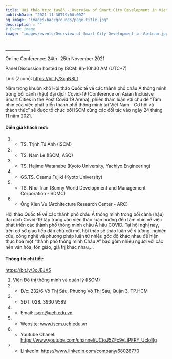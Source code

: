 ```yaml
---
title: Hội thảo trực tuyến - Overview of Smart City Development in Vietnam - Challenges and Opportunities
publishDate: "2021-11-30T19:00:00Z"
bg_image: "images/backgrounds/page-title.jpg"
description : ""
# Event image
image: "images/events/Overview-of-Smart-City-Development-in-Vietnam.jpg"
---
```


<!--StartFragment-->

\_\_\_\_\_\_\_\_\_\_\_\_

Online Conference: 24th- 25th November 2021

Panel Discussion hosted by ISCM: 8h-10h30 AM (UTC+7)

Link (Zoom): https://bit.ly/3xgN8Lf 

Nằm trong khuôn khổ Hội thảo Quốc tế về các thành phố châu Á thông minh trong bối cảnh (hậu) đại dịch Covid-19 (Conference on Asian Inclusive Smart Cities in the Post Covid 19 Arena), phiên tham luận với chủ đề “Tầm nhìn của việc phát triển thành phố thông minh tại Việt Nam - Cơ hội và thách thức” sẽ được tổ chức bởi ISCM cùng các đối tác vào ngày 24 tháng 11 năm 2021. 

#### Diễn giả khách mời: 
1. *   TS. Trịnh Tú Anh (ISCM)
1. *   TS. Nam Le (ISCM, ASQ)
1. *   TS. Hajime Watanabe (Kyoto University, Yachiyo Engineering)
1. *   GS.TS. Osamu Fujiki (Kyoto University)
1. *   TS. Nhu Tran (Sunny World Development and Management Corporation - SDMC)
1. *   Ông Kien Vu (Architecture Research Center - ARC)


Hội thảo Quốc tế về các thành phố châu Á thông minh trong bối cảnh (hậu) đại dịch Covid-19 tập trung vào việc thảo luận hướng đến tầm nhìn về việc phát triển các thành phố thông minh châu Á hậu COVID. Tại hội nghị này, trên cơ sở giao tiếp dân chủ cởi mở, hội thảo sẽ thảo luận về ý tưởng, nghiên cứu, công nghệ và phương pháp luận từ nhiều góc độ khác nhau để hiện thực hóa một “thành phố thông minh Châu Á” bao gồm nhiều người với các nền văn hóa, tôn giáo, giá trị khác nhau,...

#### Thông tin chi tiết: 
https://bit.ly/3cJEJX5

1. Viện Đô thị thông minh và quản lý (ISCM)
2. * Đ/c: 232/6 Võ Thị Sáu, Phường Võ Thị Sáu, Quận 3, TP.HCM
3. * SĐT: 028. 3930 9589
4. * Email: iscm@ueh.edu.vn
4. * Website: www.iscm.ueh.edu.vn
5. * Youtube Chanel: https://www.youtube.com/channel/UCtoJ5ZFc9yLiPFRY_UcIoBg
6. * LinkedIn: https://www.linkedin.com/company/68028770